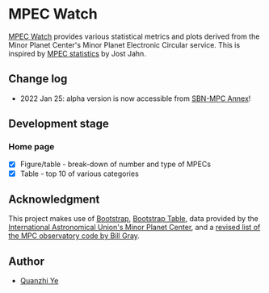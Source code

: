# MPEC Watch

[MPEC Watch](https://sbnmpc.astro.umd.edu/mpecwatch/index.html) provides various statistical metrics and plots derived from the Minor Planet Center's Minor Planet Electronic Circular service. This is inspired by [MPEC statistics](http://mpec.jostjahn.de) by Jost Jahn.

## Change log

* 2022 Jan 25: alpha version is now accessible from [SBN-MPC Annex](https://sbnmpc.astro.umd.edu)!

## Development stage

### Home page

- [x] Figure/table - break-down of number and type of MPECs
- [x] Table - top 10 of various categories

## Acknowledgment

This project makes use of [Bootstrap](https://getbootstrap.com/), [Bootstrap Table](https://bootstrap-table.com/), data provided by the [International Astronomical Union's Minor Planet Center](https://minorplanetcenter.net/), and a [revised list of the MPC observatory code by Bill Gray](https://www.projectpluto.com/mpc_stat.htm).

## Author

* [Quanzhi Ye](https://www.astro.umd.edu/~qye/)
